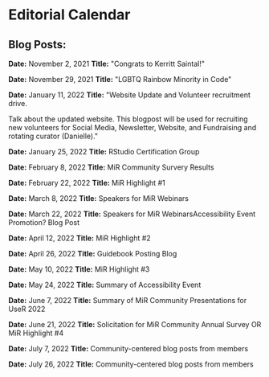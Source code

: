 # Editorial Calendar

## Blog Posts:

**Date:** November 2, 2021
**Title:** "Congrats to Kerritt Saintal!"

**Date:** November 29, 2021
**Title:** "LGBTQ Rainbow Minority in Code"

**Date:** January 11, 2022
**Title:** "Website Update and Volunteer recruitment drive. 

Talk about the updated website. This blogpost will be used for recruiting new volunteers for Social Media, Newsletter, Website, and Fundraising and rotating curator (Danielle)."

**Date:** January 25, 2022
**Title:** RStudio Certification Group 


**Date:** February 8, 2022
**Title:** MiR Community Survery Results

**Date:** February 22, 2022
**Title:** MiR Highlight #1

**Date:** March 8, 2022
**Title:** Speakers for MiR Webinars

**Date:** March 22, 2022
**Title:** Speakers for MiR WebinarsAccessibility Event Promotion? Blog Post 

**Date:** April 12, 2022
**Title:** MiR Highlight #2 

**Date:** April 26, 2022
**Title:** Guidebook Posting Blog

**Date:** May 10, 2022
**Title:** MiR Highlight #3

**Date:** May 24, 2022
**Title:** Summary of Accessibility Event

**Date:** June 7, 2022
**Title:** Summary of MiR Community Presentations for UseR 2022

**Date:** June 21, 2022
**Title:** Solicitation for MiR Community Annual Survey OR MiR Highlight #4

**Date:** July 7, 2022
**Title:** Community-centered blog posts from members 

**Date:** July 26, 2022
**Title:** Community-centered blog posts from members 



